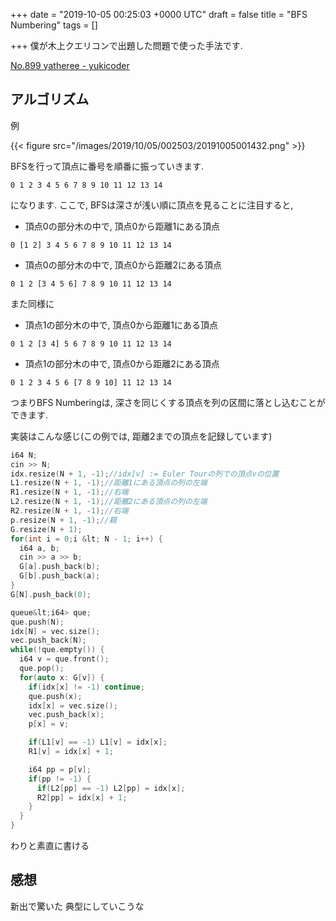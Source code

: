 
+++
date = "2019-10-05 00:25:03 +0000 UTC"
draft = false
title = "BFS Numbering"
tags = []

+++
僕が木上クエリコンで出題した問題で使った手法です.

[No.899 γatheree - yukicoder](https://yukicoder.me/problems/no/899)

## アルゴリズム

例

{{< figure src="/images/2019/10/05/002503/20191005001432.png"  >}}

BFSを行って頂点に番号を順番に振っていきます.

```
0 1 2 3 4 5 6 7 8 9 10 11 12 13 14
```


になります. ここで, BFSは深さが浅い順に頂点を見ることに注目すると,

<ul>
<li>頂点0の部分木の中で, 頂点0から距離1にある頂点</li>
</ul>


```
0 [1 2] 3 4 5 6 7 8 9 10 11 12 13 14
```


<ul>
<li>頂点0の部分木の中で, 頂点0から距離2にある頂点</li>
</ul>


```
0 1 2 [3 4 5 6] 7 8 9 10 11 12 13 14
```


また同様に

<ul>
<li>頂点1の部分木の中で, 頂点0から距離1にある頂点</li>
</ul>


```
0 1 2 [3 4] 5 6 7 8 9 10 11 12 13 14
```


<ul>
<li>頂点1の部分木の中で, 頂点0から距離2にある頂点</li>
</ul>


```
0 1 2 3 4 5 6 [7 8 9 10] 11 12 13 14
```


つまりBFS Numberingは, 深さを同じくする頂点を列の区間に落とし込むことができます.

実装はこんな感じ(この例では, 距離2までの頂点を記録しています)

```cpp
i64 N;
cin >> N;
idx.resize(N + 1, -1);//idx[v] := Euler Tourの列での頂点vの位置
L1.resize(N + 1, -1);//距離1にある頂点の列の左端
R1.resize(N + 1, -1);//右端
L2.resize(N + 1, -1);//距離2にある頂点の列の左端
R2.resize(N + 1, -1);//右端
p.resize(N + 1, -1);//親
G.resize(N + 1);
for(int i = 0;i &lt; N - 1; i++) {
  i64 a, b;
  cin >> a >> b;
  G[a].push_back(b);
  G[b].push_back(a);
}
G[N].push_back(0);

queue&lt;i64> que;
que.push(N);
idx[N] = vec.size();
vec.push_back(N);
while(!que.empty()) {
  i64 v = que.front();
  que.pop();
  for(auto x: G[v]) {
    if(idx[x] != -1) continue;
    que.push(x);
    idx[x] = vec.size();
    vec.push_back(x);
    p[x] = v;

    if(L1[v] == -1) L1[v] = idx[x];
    R1[v] = idx[x] + 1;

    i64 pp = p[v];
    if(pp != -1) {
      if(L2[pp] == -1) L2[pp] = idx[x];
      R2[pp] = idx[x] + 1;
    }
  }
}

```


わりと素直に書ける

## 感想

新出で驚いた 典型にしていこうな


